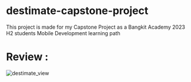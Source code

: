 # destimate-capstone-project
This project is made for my Capstone Project as a Bangkit Academy 2023 H2 students Mobile Development learning path

# Review :
![destimate_view](https://github.com/dadenkasandi08/destimate-capstone-project/assets/115630850/ec34f18f-358d-4307-85b8-50330be27827)

